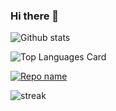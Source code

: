 ### Hi there 👋

<!--
Here are some ideas to get you started:

- 🔭 I’m currently working on ...
- 🌱 I’m currently learning ...
- 👯 I’m looking to collaborate on ...
- 🤔 I’m looking for help with ...
- 💬 Ask me about ...
- 📫 How to reach me: ...
- 😄 Pronouns: ...
- ⚡ Fun fact: ...
-->
![Github stats](https://github-readme-stats.vercel.app/api?username=JaouherK&theme=highcontrast&show_icons=true&count_private=true)

![Top Languages Card](https://github-readme-stats.vercel.app/api/top-langs/?username=JaouherK)

[![Repo name](https://github-readme-stats.vercel.app/api/pin/?username=JaouherK&repo=proxy-gateway&show_owner=true)](https://github.com/JaouherK/proxy-gateway)

<img align="center" src="https://github-readme-streak-stats.herokuapp.com/?user=thatonecalculator&theme=dark&currStreakNumber=EB6F92&background=1f1d2e&border=FAF4ED&ring=F5C076&fire=EA9A97&currStreakLabel=9CCFD8" alt="streak"/>
